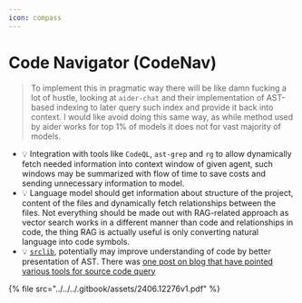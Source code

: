 ```yaml
---
icon: compass
---
```


# Code Navigator (CodeNav)

> To implement this in pragmatic way there will be like damn fucking a lot of hustle, looking at `aider-chat` and their implementation of AST-based indexing to later query such index and provide it back into context. I would like avoid doing this same way, as while method used by aider works for top 1% of models it does not for vast majority of models.

* :bulb: Integration with tools like `CodeQL`, `ast-grep` and `rg` to allow dynamically fetch needed information into context window of given agent, such windows may be summarized with flow of time to save costs and sending unnecessary information to model.
* :bulb: Language model should get information about structure of the project, content of the files and dynamically fetch relationships between the files. Not everything should be made out with RAG-related approach as vector search works in a different manner than code and relationships in code, the thing RAG is actually useful is only converting natural language into code symbols.
* :bulb: [`srclib`](https://srclib.org/), potentially may improve understanding of code by better presentation of AST. There was [one post on blog that have pointed various tools for source code query](https://unzip.dev/0x00e-code-query-tools/)



{% file src="../../../.gitbook/assets/2406.12276v1.pdf" %}

